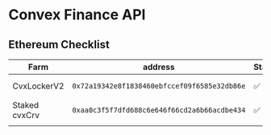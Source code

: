 # Convex Finance API



## Ethereum Checklist

<table><thead><tr><th width="195">Farm</th><th width="457">address</th><th>Statuses</th></tr></thead><tbody><tr><td>CvxLockerV2</td><td><pre><code>0x72a19342e8f1838460ebfccef09f6585e32db86e
</code></pre></td><td>✅</td></tr><tr><td>Staked cvxCrv</td><td><pre><code>0xaa0c3f5f7dfd688c6e646f66cd2a6b66acdbe434
</code></pre></td><td>✅</td></tr><tr><td></td><td></td><td></td></tr></tbody></table>
